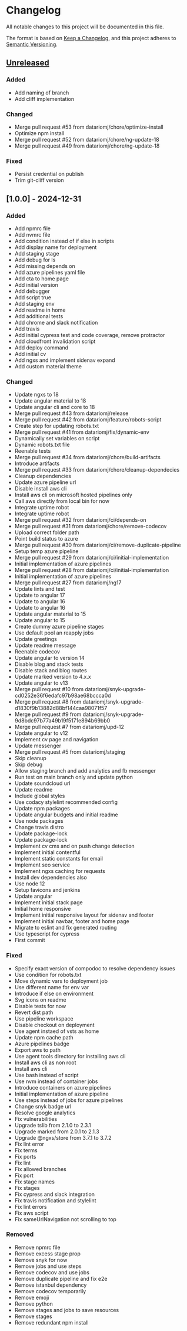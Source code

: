 # Changelog

All notable changes to this project will be documented in this file.

The format is based on [Keep a Changelog](https://keepachangelog.com/en/1.0.0/),
and this project adheres to [Semantic Versioning](https://semver.org/spec/v2.0.0.html).

## [Unreleased]

### Added

- Add naming of branch
- Add cliff implementation

### Changed

- Merge pull request #53 from datariomj/chore/optimize-install
- Optimize npm install
- Merge pull request #52 from datariomj/chore/ng-update-18
- Merge pull request #49 from datariomj/chore/ng-update-18

### Fixed

- Persist credential on publish
- Trim git-cliff version

## [1.0.0] - 2024-12-31

### Added

- Add npmrc file
- Add nvmrc file
- Add condition instead of if else in scripts
- Add display name for deployment
- Add staging stage
- Add debug for ls
- Add missing depends on
- Add azure pipelines yaml file
- Add cta to home page
- Add initial version
- Add debugger
- Add script true
- Add staging env
- Add readme in home
- Add additional tests
- Add chrome and slack notification
- Add travis
- Add initial cypress test and code coverage, remove protractor
- Add cloudfront invalidation script
- Add deploy command
- Add initial cv
- Add ngxs and implement sidenav expand
- Add custom material theme

### Changed

- Update ngxs to 18
- Update angular material to 18
- Update angular cli and core to 18
- Merge pull request #43 from datariomj/release
- Merge pull request #42 from datariomj/feature/robots-script
- Create step for updating robots.txt
- Merge pull request #41 from datariomj/fix/dynamic-env
- Dynamically set variables on script
- Dynamic robots.txt file
- Reenable tests
- Merge pull request #34 from datariomj/chore/build-artifacts
- Introduce artifacts
- Merge pull request #33 from datariomj/chore/cleanup-dependecies
- Cleanup dependencies
- Update azure pipeline url
- Disable install aws cli
- Install aws cli on microsoft hosted pipelines only
- Call aws directly from local bin for now
- Integrate uptime robot
- Integrate uptime robot
- Merge pull request #32 from datariomj/ci/depends-on
- Merge pull request #31 from datariomj/chore/remove-codecov
- Upload correct folder path
- Point build status to azure
- Merge pull request #30 from datariomj/ci/remove-duplicate-pipeline
- Setup temp azure pipeline
- Merge pull request #29 from datariomj/ci/initial-implementation
- Initial implementation of azure pipelines
- Merge pull request #28 from datariomj/ci/initial-implementation
- Initial implementation of azure pipelines
- Merge pull request #27 from datariomj/ng17
- Update lints and test
- Update to angular 17
- Update to angular 16
- Update to angular 16
- Update angular material to 15
- Update angular to 15
- Create dummy azure pipeline stages
- Use default pool an reapply jobs
- Update greetings
- Update readme message
- Reenable codecov
- Update angular to version 14
- Disable blog and stack tests
- Disable stack and blog routes
- Update marked version to 4.x.x
- Update angular to v13
- Merge pull request #10 from datariomj/snyk-upgrade-cd0252e36f6edafc97b98ae68bccca0d
- Merge pull request #8 from datariomj/snyk-upgrade-d1830f9b13882d88bf144caa98071f57
- Merge pull request #9 from datariomj/snyk-upgrade-9d8bdc97b77a49b19f5171e894b69bb0
- Merge pull request #7 from datariomj/upd-12
- Update angular to v12
- Implement cv page and navigation
- Update messenger
- Merge pull request #5 from datariomj/staging
- Skip cleanup
- Skip debug
- Allow staging branch and add analytics and fb messenger
- Run test on main branch only and update python
- Update soundcloud url
- Update readme
- Include global styles
- Use codacy stylelint recommended config
- Update npm packages
- Update angular budgets and initial readme
- Use node packages
- Change travis distro
- Update package-lock
- Update package-lock
- Implement cv cms and on push change detection
- Implement initial contentful
- Implement static constants for email
- Implement seo service
- Implement ngxs caching for requests
- Install dev dependencies also
- Use node 12
- Setup favicons and jenkins
- Update angular
- Implement initial stack page
- Initial home responsive
- Implement initial responsive layout for sidenav and footer
- Implement initial navbar, footer and home page
- Migrate to eslint and fix generated routing
- Use typescript for cypress
- First commit

### Fixed

- Specify exact version of compodoc to resolve dependency issues
- Use condition for robots.txt
- Move dynamic vars to deployment job
- Use different name for env var
- Introduce if else on environment
- Svg icons on readme
- Disable tests for now
- Revert dist path
- Use pipeline workspace
- Disable checkout on deployment
- Use agent instaed of vsts as home
- Update npm cache path
- Azure pipelines badge
- Export aws to path
- Use agent tools directory for installing aws cli
- Install aws cli as non root
- Install aws cli
- Use bash instead of script
- Use nvm instead of container jobs
- Introduce containers on azure pipelines
- Initial implementation of azure pipeline
- Use steps instead of jobs for azure pipelines
- Change snyk badge url
- Resolve google analytics
- Fix vulnerabilities
- Upgrade tslib from 2.1.0 to 2.3.1
- Upgrade marked from 2.0.1 to 2.1.3
- Upgrade @ngxs/store from 3.7.1 to 3.7.2
- Fix lint error
- Fix terms
- Fix ports
- Fix lint
- Fix allowed branches
- Fix port
- Fix stage names
- Fix stages
- Fix cypress and slack integration
- Fix travis notification and stylelint
- Fix lint errors
- Fix aws script
- Fix sameUrlNavigation not scrolling to top

### Removed

- Remove npmrc file
- Remove excess stage prop
- Remove snyk for now
- Remove jobs and use steps
- Remove codecov and use jobs
- Remove duplicate pipeline and fix e2e
- Remove istanbul dependency
- Remove codecov temporarily
- Remove emoji
- Remove python
- Remove stages and jobs to save resources
- Remove stages
- Remove redundant npm install

[unreleased]: https://github.com/datariomj/datariomj/compare/v1.0.0..HEAD

<!-- generated by git-cliff -->
